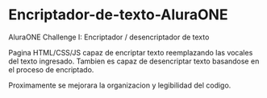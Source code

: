 # Encriptador-de-texto-AluraONE
AluraONE Challenge I: Encriptador / desencriptador de texto

Pagina HTML/CSS/JS capaz de encriptar texto reemplazando las vocales del texto ingresado. Tambien es capaz de 
desencriptar texto basandose en el proceso de encriptado.

Proximamente se mejorara la organizacion y legibilidad del codigo.
